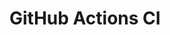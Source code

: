 # GitHub Actions CI


























































































































































































































































































































































































































































































































































































































































































































































































































































































































































































































































































































































































































































































































































































































































































































































































































































































































































































































































































































































































































































































































































































































































































































































































































































































































































































































































































































































































































































































